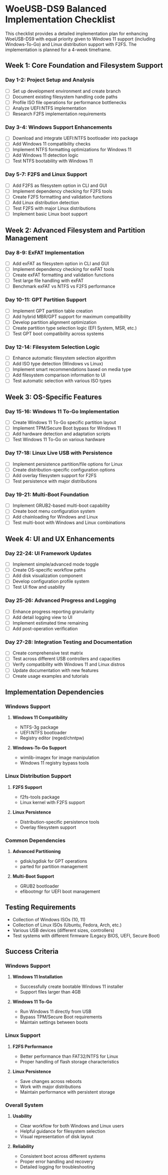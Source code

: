 # WoeUSB-DS9 Balanced Implementation Checklist

This checklist provides a detailed implementation plan for enhancing WoeUSB-DS9 with equal priority given to Windows 11 support (including Windows-To-Go) and Linux distribution support with F2FS. The implementation is planned for a 4-week timeframe.

## Week 1: Core Foundation and Filesystem Support

### Day 1-2: Project Setup and Analysis

- [ ] Set up development environment and create branch
- [ ] Document existing filesystem handling code paths
- [ ] Profile ISO file operations for performance bottlenecks
- [ ] Analyze UEFI:NTFS implementation
- [ ] Research F2FS implementation requirements

### Day 3-4: Windows Support Enhancements

- [ ] Download and integrate UEFI:NTFS bootloader into package
- [ ] Add Windows 11 compatibility checks
- [ ] Implement NTFS formatting optimizations for Windows 11
- [ ] Add Windows 11 detection logic
- [ ] Test NTFS bootability with Windows 11

### Day 5-7: F2FS and Linux Support

- [ ] Add F2FS as filesystem option in CLI and GUI
- [ ] Implement dependency checking for F2FS tools
- [ ] Create F2FS formatting and validation functions
- [ ] Add Linux distribution detection
- [ ] Test F2FS with major Linux distributions
- [ ] Implement basic Linux boot support

## Week 2: Advanced Filesystem and Partition Management

### Day 8-9: ExFAT Implementation

- [ ] Add exFAT as filesystem option in CLI and GUI
- [ ] Implement dependency checking for exFAT tools
- [ ] Create exFAT formatting and validation functions
- [ ] Test large file handling with exFAT
- [ ] Benchmark exFAT vs NTFS vs F2FS performance

### Day 10-11: GPT Partition Support

- [ ] Implement GPT partition table creation
- [ ] Add hybrid MBR/GPT support for maximum compatibility
- [ ] Develop partition alignment optimization
- [ ] Create partition type selection logic (EFI System, MSR, etc.)
- [ ] Test GPT boot compatibility across systems

### Day 12-14: Filesystem Selection Logic

- [ ] Enhance automatic filesystem selection algorithm
- [ ] Add ISO type detection (Windows vs Linux)
- [ ] Implement smart recommendations based on media type
- [ ] Add filesystem comparison information to UI
- [ ] Test automatic selection with various ISO types

## Week 3: OS-Specific Features

### Day 15-16: Windows 11 To-Go Implementation

- [ ] Create Windows 11 To-Go specific partition layout
- [ ] Implement TPM/Secure Boot bypass for Windows 11
- [ ] Add hardware detection and adaptation scripts
- [ ] Test Windows 11 To-Go on various hardware

### Day 17-18: Linux Live USB with Persistence

- [ ] Implement persistence partition/file options for Linux
- [ ] Create distribution-specific configuration options
- [ ] Add overlay filesystem support for F2FS
- [ ] Test persistence with major distributions

### Day 19-21: Multi-Boot Foundation

- [ ] Implement GRUB2-based multi-boot capability
- [ ] Create boot menu configuration system
- [ ] Add chainloading for Windows and Linux
- [ ] Test multi-boot with Windows and Linux combinations

## Week 4: UI and UX Enhancements

### Day 22-24: UI Framework Updates

- [ ] Implement simple/advanced mode toggle
- [ ] Create OS-specific workflow paths
- [ ] Add disk visualization component
- [ ] Develop configuration profile system
- [ ] Test UI flow and usability

### Day 25-26: Advanced Progress and Logging

- [ ] Enhance progress reporting granularity
- [ ] Add detail logging view to UI
- [ ] Implement estimated time remaining
- [ ] Add post-operation verification

### Day 27-28: Integration Testing and Documentation

- [ ] Create comprehensive test matrix
- [ ] Test across different USB controllers and capacities
- [ ] Verify compatibility with Windows 11 and Linux distros
- [ ] Update documentation with new features
- [ ] Create usage examples and tutorials

## Implementation Dependencies

### Windows Support

1. **Windows 11 Compatibility**
   - NTFS-3g package
   - UEFI:NTFS bootloader
   - Registry editor (reged/chntpw)

2. **Windows-To-Go Support**
   - wimlib-imagex for image manipulation
   - Windows 11 registry bypass tools

### Linux Distribution Support

1. **F2FS Support**
   - f2fs-tools package
   - Linux kernel with F2FS support

2. **Linux Persistence**
   - Distribution-specific persistence tools
   - Overlay filesystem support

### Common Dependencies

1. **Advanced Partitioning**
   - gdisk/sgdisk for GPT operations
   - parted for partition management

2. **Multi-Boot Support**
   - GRUB2 bootloader
   - efibootmgr for UEFI boot management

## Testing Requirements

- Collection of Windows ISOs (10, 11)
- Collection of Linux ISOs (Ubuntu, Fedora, Arch, etc.)
- Various USB devices (different sizes, controllers)
- Test systems with different firmware (Legacy BIOS, UEFI, Secure Boot)

## Success Criteria

### Windows Support

1. **Windows 11 Installation**
   - Successfully create bootable Windows 11 installer
   - Support files larger than 4GB

2. **Windows 11 To-Go**
   - Run Windows 11 directly from USB
   - Bypass TPM/Secure Boot requirements
   - Maintain settings between boots

### Linux Support

1. **F2FS Performance**
   - Better performance than FAT32/NTFS for Linux
   - Proper handling of flash storage characteristics

2. **Linux Persistence**
   - Save changes across reboots
   - Work with major distributions
   - Maintain performance with persistent storage

### Overall System

1. **Usability**
   - Clear workflow for both Windows and Linux users
   - Helpful guidance for filesystem selection
   - Visual representation of disk layout

2. **Reliability**
   - Consistent boot across different systems
   - Proper error handling and recovery
   - Detailed logging for troubleshooting